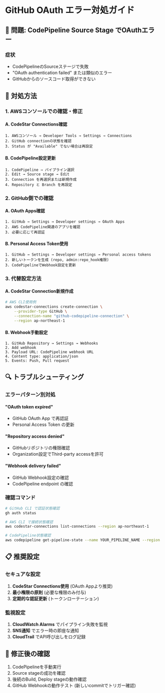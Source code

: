 # GitHub OAuth エラー対処ガイド

## 🚨 問題: CodePipeline Source Stage でOAuthエラー

### 症状
- CodePipelineのSourceステージで失敗
- "OAuth authentication failed" または類似のエラー
- GitHubからのソースコード取得ができない

## 🔧 対処方法

### 1. AWSコンソールでの確認・修正

#### A. CodeStar Connections確認
```
1. AWSコンソール → Developer Tools → Settings → Connections
2. GitHub connectionの状態を確認
3. Status が "Available" でない場合は再設定
```

#### B. CodePipeline設定更新
```
1. CodePipeline → パイプライン選択
2. Edit → Source stage → Edit
3. Connection を再選択または新規作成
4. Repository と Branch を再設定
```

### 2. GitHub側での確認

#### A. OAuth Apps確認
```
1. GitHub → Settings → Developer settings → OAuth Apps
2. AWS CodePipeline関連のアプリを確認
3. 必要に応じて再認証
```

#### B. Personal Access Token使用
```
1. GitHub → Settings → Developer settings → Personal access tokens
2. 新しいトークンを生成 (repo, admin:repo_hook権限)
3. CodePipelineでWebhook設定を更新
```

### 3. 代替設定方法

#### A. CodeStar Connection新規作成
```bash
# AWS CLI使用例
aws codestar-connections create-connection \
    --provider-type GitHub \
    --connection-name "github-codepipeline-connection" \
    --region ap-northeast-1
```

#### B. Webhook手動設定
```
1. GitHub Repository → Settings → Webhooks
2. Add webhook
3. Payload URL: CodePipeline webhook URL
4. Content type: application/json
5. Events: Push, Pull request
```

## 🔍 トラブルシューティング

### エラーパターン別対処

#### "OAuth token expired"
- GitHub OAuth App で再認証
- Personal Access Token の更新

#### "Repository access denied"
- GitHubリポジトリの権限確認
- Organization設定でThird-party accessを許可

#### "Webhook delivery failed"
- GitHub Webhook設定の確認
- CodePipeline endpoint の確認

### 確認コマンド

```bash
# GitHub CLI で認証状態確認
gh auth status

# AWS CLI で接続状態確認
aws codestar-connections list-connections --region ap-northeast-1

# CodePipeline状態確認
aws codepipeline get-pipeline-state --name YOUR_PIPELINE_NAME --region ap-northeast-1
```

## 📋 推奨設定

### セキュアな設定
1. **CodeStar Connections使用** (OAuth Appより推奨)
2. **最小権限の原則** (必要な権限のみ付与)
3. **定期的な認証更新** (トークンローテーション)

### 監視設定
1. **CloudWatch Alarms** でパイプライン失敗を監視
2. **SNS通知** でエラー時の即座な通知
3. **CloudTrail** でAPI呼び出しをログ記録

## 🚀 修正後の確認

1. CodePipelineを手動実行
2. Source stageの成功を確認
3. 後続のBuild, Deploy stageの動作確認
4. GitHub Webhookの動作テスト (新しいcommitでトリガー確認)
